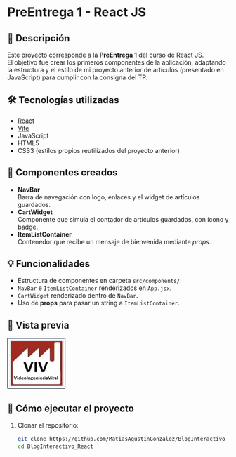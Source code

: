# PreEntrega 1 - React JS

## 📌 Descripción

Este proyecto corresponde a la **PreEntrega 1** del curso de React JS.  
El objetivo fue crear los primeros componentes de la aplicación, adaptando la estructura y el estilo de mi proyecto anterior de artículos (presentado en JavaScript) para cumplir con la consigna del TP.

## 🛠 Tecnologías utilizadas

- [React](https://react.dev/)
- [Vite](https://vitejs.dev/)
- JavaScript
- HTML5
- CSS3 (estilos propios reutilizados del proyecto anterior)

## 📂 Componentes creados

- **NavBar**  
  Barra de navegación con logo, enlaces y el widget de artículos guardados.
- **CartWidget**  
  Componente que simula el contador de artículos guardados, con ícono y badge.
- **ItemListContainer**  
  Contenedor que recibe un mensaje de bienvenida mediante _props_.

## 💡 Funcionalidades

- Estructura de componentes en carpeta `src/components/`.
- `NavBar` e `ItemListContainer` renderizados en `App.jsx`.
- `CartWidget` renderizado dentro de `NavBar`.
- Uso de **props** para pasar un string a `ItemListContainer`.

## 📸 Vista previa

![Captura del proyecto](src/assets/img/logoVIV.png)

## 🚀 Cómo ejecutar el proyecto

1. Clonar el repositorio:
   ```bash
   git clone https://github.com/MatiasAgustinGonzalez/BlogInteractivo_React.git
   cd BlogInteractivo_React
   ```

